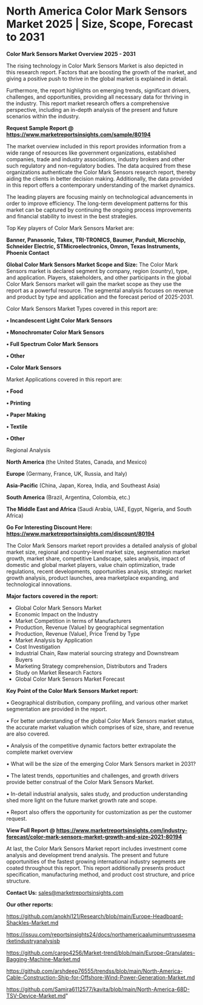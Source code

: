 # North America Color Mark Sensors Market 2025 | Size, Scope, Forecast to 2031

<Strong> Color Mark Sensors Market Overview 2025 - 2031</strong>

The rising technology in Color Mark Sensors Market is also depicted in this research report. Factors that are boosting the growth of the market, and giving a positive push to thrive in the global market is explained in detail.

Furthermore, the report highlights on emerging trends, significant drivers, challenges, and opportunities, providing all necessary data for thriving in the industry. This report market research offers a comprehensive perspective, including an in-depth analysis of the present and future scenarios within the industry.

<strong>Request Sample Report @ <a href=https://www.marketreportsinsights.com/sample/80194>https://www.marketreportsinsights.com/sample/80194</a></strong>

The market overview included in this report provides information from a wide range of resources like government organizations, established companies, trade and industry associations, industry brokers and other such regulatory and non-regulatory bodies. The data acquired from these organizations authenticate the Color Mark Sensors research report, thereby aiding the clients in better decision making. Additionally, the data provided in this report offers a contemporary understanding of the market dynamics.

The leading players are focusing mainly on technological advancements in order to improve efficiency. The long-term development patterns for this market can be captured by continuing the ongoing process improvements and financial stability to invest in the best strategies.

Top Key players of Color Mark Sensors Market are:

<strong>Banner, Panasonic, Takex, TRI-TRONICS, Baumer, Panduit, Microchip, Schneider Electric, STMicroelectronics, Omron, Texas Instruments, Phoenix Contact</strong>

<strong><b>Global Color Mark Sensors Market Scope and Size:</b></strong>
The Color Mark Sensors market is declared segment by company, region (country), type, and application. Players, stakeholders, and other participants in the global Color Mark Sensors market will gain the market scope as they use the report as a powerful resource. The segmental analysis focuses on revenue and product by type and application and the forecast period of 2025-2031.

Color Mark Sensors Market Types covered in this report are:

<strong>• Incandescent Light Color Mark Sensors

• Monochromater Color Mark Sensors

• Full Spectrum Color Mark Sensors

• Other

• Color Mark Sensors</strong>

Market Applications covered in this report are:

<strong>• Food

• Printing

• Paper Making

• Textile

• Other</strong> 

Regional Analysis

<strong>North America</strong> (the United States, Canada, and Mexico)

<strong>Europe</strong> (Germany, France, UK, Russia, and Italy)

<strong>Asia-Pacific</strong> (China, Japan, Korea, India, and Southeast Asia)

<strong>South America</strong> (Brazil, Argentina, Colombia, etc.)

<strong>The Middle East and Africa</strong> (Saudi Arabia, UAE, Egypt, Nigeria, and South Africa)

<strong>Go For Interesting Discount Here: <a href=https://www.marketreportsinsights.com/discount/80194>https://www.marketreportsinsights.com/discount/80194</a></strong>

The Color Mark Sensors market report provides a detailed analysis of global market size, regional and country-level market size, segmentation market growth, market share, competitive Landscape, sales analysis, impact of domestic and global market players, value chain optimization, trade regulations, recent developments, opportunities analysis, strategic market growth analysis, product launches, area marketplace expanding, and technological innovations.

<strong><b>Major factors covered in the report:</b></strong>
<ul>
  <li>Global Color Mark Sensors Market </li>
  <li>Economic Impact on the Industry</li>
  <li>Market Competition in terms of Manufacturers</li>
  <li>Production, Revenue (Value) by geographical segmentation</li>
  <li>Production, Revenue (Value), Price Trend by Type</li>
  <li>Market Analysis by Application</li>
  <li>Cost Investigation</li>
  <li>Industrial Chain, Raw material sourcing strategy and Downstream Buyers</li>
  <li>Marketing Strategy comprehension, Distributors and Traders</li>
  <li>Study on Market Research Factors</li>
  <li>Global Color Mark Sensors Market Forecast</li>
</ul>

<strong><b>Key Point of the Color Mark Sensors Market report:</b></strong>

• Geographical distribution, company profiling, and various other market segmentation are provided in the report.

• For better understanding of the global Color Mark Sensors market status, the accurate market valuation which comprises of size, share, and revenue are also covered.

• Analysis of the competitive dynamic factors better extrapolate the complete market overview

• What will be the size of the emerging Color Mark Sensors market in 2031?

• The latest trends, opportunities and challenges, and growth drivers provide better construal of the Color Mark Sensors Market.

• In-detail industrial analysis, sales study, and production understanding shed more light on the future market growth rate and scope.

• Report also offers the opportunity for customization as per the customer request.

<strong><b>View Full Report @ <a href=https://www.marketreportsinsights.com/industry-forecast/color-mark-sensors-market-growth-and-size-2021-80194>https://www.marketreportsinsights.com/industry-forecast/color-mark-sensors-market-growth-and-size-2021-80194</a></b></strong>


At last, the Color Mark Sensors Market report includes investment come analysis and development trend analysis. The present and future opportunities of the fastest growing international industry segments are coated throughout this report. This report additionally presents product specification, manufacturing method, and product cost structure, and price structure.

<strong>Contact Us:</strong>
sales@marketreportsinsights.com

<strong>Our other reports:</strong>

<a href=https://github.com/anokhi121/Research/blob/main/Europe-Headboard-Shackles-Market.md>https://github.com/anokhi121/Research/blob/main/Europe-Headboard-Shackles-Market.md</a>

<a href=https://issuu.com/reportsinsights24/docs/northamericaaluminumtrussesmarketindustryanalysisb>https://issuu.com/reportsinsights24/docs/northamericaaluminumtrussesmarketindustryanalysisb</a>

<a href=https://github.com/cargo4256/Market-trend/blob/main/Europe-Granulates-Bagging-Machine-Market.md>https://github.com/cargo4256/Market-trend/blob/main/Europe-Granulates-Bagging-Machine-Market.md</a>

<a href=https://github.com/arshdeep76555/trendss/blob/main/North-America-Cable-Construction-Ship-for-Offshore-Wind-Power-Generation-Market.md>https://github.com/arshdeep76555/trendss/blob/main/North-America-Cable-Construction-Ship-for-Offshore-Wind-Power-Generation-Market.md</a>

<a href=https://github.com/Samira6112577/kavita/blob/main/North-America-68D-TSV-Device-Market.md>https://github.com/Samira6112577/kavita/blob/main/North-America-68D-TSV-Device-Market.md</a>"
